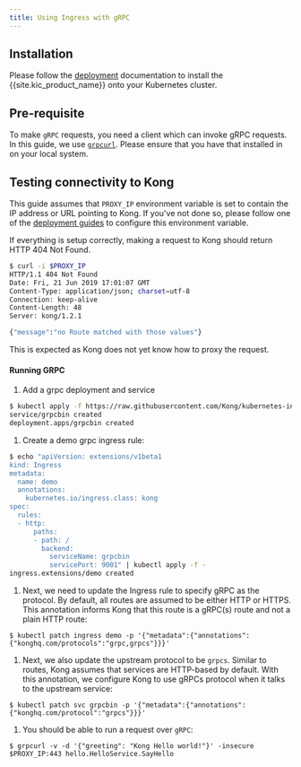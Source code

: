 ```yaml
---
title: Using Ingress with gRPC
---
```


## Installation

Please follow the [deployment](/kubernetes-ingress-controller/{{page.kong_version}}/deployment/overview/) documentation to install
the {{site.kic_product_name}} onto your Kubernetes cluster.

## Pre-requisite

To make `gRPC` requests, you need a client which can invoke gRPC requests.
In this guide, we use
[`grpcurl`](https://github.com/fullstorydev/grpcurl#installation).
Please ensure that you have that installed in on your local system.

## Testing connectivity to Kong

This guide assumes that `PROXY_IP` environment variable is
set to contain the IP address or URL pointing to Kong.
If you've not done so, please follow one of the
[deployment guides](/kubernetes-ingress-controller/{{page.kong_version}}/deployment/overview) to configure this environment variable.

If everything is setup correctly, making a request to Kong should return
HTTP 404 Not Found.

```bash
$ curl -i $PROXY_IP
HTTP/1.1 404 Not Found
Date: Fri, 21 Jun 2019 17:01:07 GMT
Content-Type: application/json; charset=utf-8
Connection: keep-alive
Content-Length: 48
Server: kong/1.2.1

{"message":"no Route matched with those values"}
```

This is expected as Kong does not yet know how to proxy the request.

#### Running GRPC

1. Add a grpc deployment and service

```bash
$ kubectl apply -f https://raw.githubusercontent.com/Kong/kubernetes-ingress-controller/v1.1.1/deploy/manifests/sample-apps/grpc.yaml
service/grpcbin created
deployment.apps/grpcbin created
```
1. Create a demo grpc ingress rule:

```bash
$ echo "apiVersion: extensions/v1beta1
kind: Ingress
metadata:
  name: demo
  annotations:
    kubernetes.io/ingress.class: kong
spec:
  rules:
  - http:
      paths:
      - path: /
        backend:
          serviceName: grpcbin
          servicePort: 9001" | kubectl apply -f -
ingress.extensions/demo created
```
1. Next, we need to update the Ingress rule to specify gRPC as the protocol.
By default, all routes are assumed to be either HTTP or HTTPS. This annotation
informs Kong that this route is a gRPC(s) route and not a plain HTTP route:

```
$ kubectl patch ingress demo -p '{"metadata":{"annotations":{"konghq.com/protocols":"grpc,grpcs"}}}'
```

1. Next, we also update the upstream protocol to be `grpcs`.
Similar to routes, Kong assumes that services are HTTP-based by default.
With this annotation, we configure Kong to use gRPCs protocol when it
talks to the upstream service:

```
$ kubectl patch svc grpcbin -p '{"metadata":{"annotations":{"konghq.com/protocol":"grpcs"}}}'
```

1. You should be able to run a request over `gRPC`:

```
$ grpcurl -v -d '{"greeting": "Kong Hello world!"}' -insecure $PROXY_IP:443 hello.HelloService.SayHello
```
